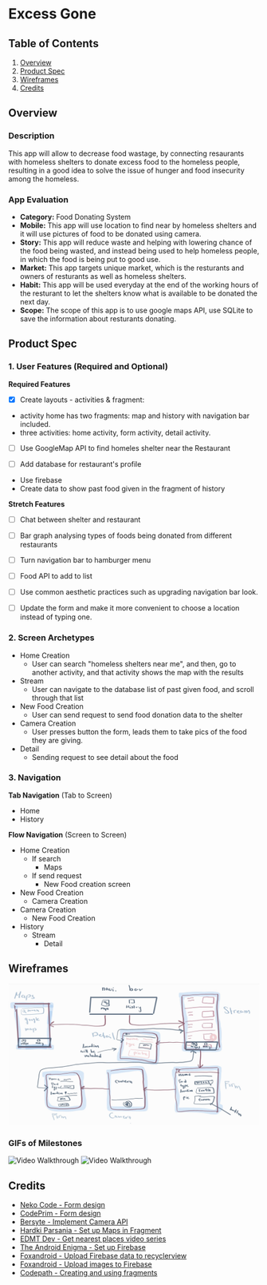 # Excess Gone

## Table of Contents

1. [Overview](#Overview)
1. [Product Spec](#Product-Spec)
1. [Wireframes](#Wireframes)
1. [Credits](#Credits)

## Overview

### Description

This app will allow to decrease food wastage, by connecting resaurants with homeless shelters to donate excess food to the homeless people, resulting in a good idea to solve the issue of hunger and food insecurity among the homeless. 

### App Evaluation


  - **Category:** Food Donating System
   - **Mobile:** This app will use location to find near by homeless shelters and it will use pictures of food to be donated using camera. 
   - **Story:** This app will reduce waste and helping with lowering chance of the food being wasted, and instead being used to help homeless people, in which the food is being put to good use. 
   - **Market:** This app targets unique market, which is the resturants and owners of resturants as well as homeless shelters.
   - **Habit:**  This app will be used everyday at the end of the working hours of the resturant to let the shelters know what is available to be donated the next day. 
   - **Scope:** The scope of this app is to use google maps API, use SQLite to save the information about resturants donating.

## Product Spec

### 1. User Features (Required and Optional)

**Required Features**

- [X] Create layouts - activities & fragment: 
* activity home has two fragments: map and history with navigation bar included. 
* three activities: home activity, form activity, detail activity.

- [ ] Use GoogleMap API to find homeles shelter near the Restaurant


- [ ] Add database for restaurant's profile
* Use firebase
* Create data to show past food given in the fragment of history


**Stretch Features**

- [ ] Chat between shelter and restaurant
- [ ] Bar graph analysing types of foods being donated from different restaurants
- [ ] Turn navigation bar to hamburger menu
- [ ] Food API to add to list 
- [ ] Use common aesthetic practices such as upgrading navigation bar look.
- [ ] Update the form and make it more convenient to choose a location instead of typing one.


### 2. Screen Archetypes

- Home Creation
    - User can search "homeless shelters near me", and then, go to another activity, and that activity shows the map with the results
- Stream
    - User can navigate to the database list of past given food, and scroll through that list
- New Food Creation
    - User can send request to send food donation data to the shelter
- Camera Creation
    - User presses button the form, leads them to take pics of the food they are giving.
- Detail
    - Sending request to see detail about the food


### 3. Navigation

**Tab Navigation** (Tab to Screen)

* Home
* History

**Flow Navigation** (Screen to Screen)

- Home Creation
    - If search 
        - Maps
    - If send request
        - New Food creation screen
- New Food Creation
    - Camera Creation
- Camera Creation
    -  New Food Creation
- History
    -  Stream
        -  Detail 


## Wireframes
<img src="wireframe.jpg" width=600>

### GIFs of Milestones

<img src='MileStone2GIF.gif' title='Video Walkthrough' width='' alt='Video Walkthrough' width="100" height="250"/>
<img src='WIP_MileStones_2&3.gif' title='Video Walkthrough' width='' alt='Video Walkthrough'  width="100" height="250" />

## Credits

- [Neko Code - Form design](https://www.youtube.com/watch?v=eKVWsrNVRJA)
- [CodePrim - Form design](https://www.youtube.com/watch?v=g_ZxWOUCbHg)
- [Bersyte - Implement Camera API](https://www.youtube.com/watch?v=HjXJh_vHXFs&t=2s)
- [Hardki Parsania - Set up Maps in Fragment](https://demonuts.com/google-map-in-fragment-kotlin/)
- [EDMT Dev - Get nearest places video series](https://www.youtube.com/watch?v=NfF2_tr35SU)
- [The Android Enigma - Set up Firebase](https://www.youtube.com/watch?v=YGgauhOiF1c&lc=UgzKkeLNtipZHl7Rc5Z4AaABAg.9i6g-Kx4EXI9iV3yDfMJyJ)
- [Foxandroid - Upload Firebase data to recyclerview](https://www.youtube.com/watch?v=M8sKwoVjqU0&t=45s)
- [Foxandroid - Upload images to Firebase](https://www.youtube.com/watch?v=g2Iibnnqga0&t=620s)
- [Codepath - Creating and using fragments](https://guides.codepath.com/android/Creating-and-Using-Fragments)
